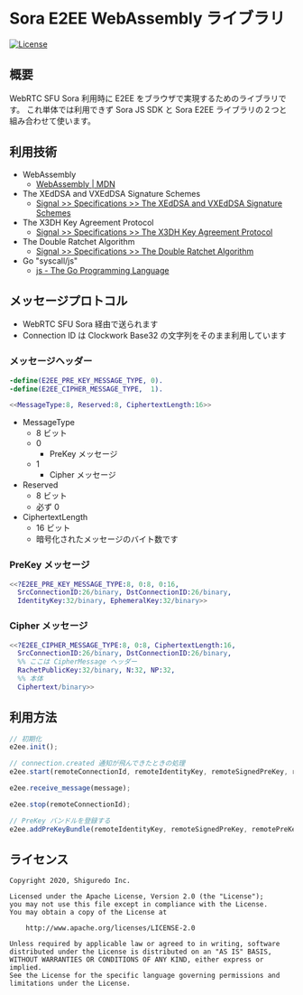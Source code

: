 # Sora E2EE WebAssembly ライブラリ

[![License](https://img.shields.io/badge/License-Apache%202.0-blue.svg)](https://opensource.org/licenses/Apache-2.0)

## 概要

WebRTC SFU Sora 利用時に E2EE をブラウザで実現するためのライブラリです。
これ単体では利用できず Sora JS SDK と Sora E2EE ライブラリの２つと組み合わせて使います。

## 利用技術

- WebAssembly
    - [WebAssembly \| MDN](https://developer.mozilla.org/ja/docs/WebAssembly)
- The XEdDSA and VXEdDSA Signature Schemes
    - [Signal >> Specifications >> The XEdDSA and VXEdDSA Signature Schemes](https://signal.org/docs/specifications/xeddsa/)
- The X3DH Key Agreement Protocol
    - [Signal >> Specifications >> The X3DH Key Agreement Protocol](https://signal.org/docs/specifications/x3dh/)
- The Double Ratchet Algorithm
    - [Signal >> Specifications >> The Double Ratchet Algorithm](https://signal.org/docs/specifications/doubleratchet/)
- Go "syscall/js"
    - [js \- The Go Programming Language](https://golang.org/pkg/syscall/js/)

## メッセージプロトコル

- WebRTC SFU Sora 経由で送られます
- Connection ID は Clockwork Base32 の文字列をそのまま利用しています

### メッセージヘッダー

```erlang
-define(E2EE_PRE_KEY_MESSAGE_TYPE, 0).
-define(E2EE_CIPHER_MESSAGE_TYPE,  1).

<<MessageType:8, Reserved:8, CiphertextLength:16>>
```

- MessageType
    - 8 ビット
    - 0
        - PreKey メッセージ
    - 1
        - Cipher メッセージ
- Reserved
    - 8 ビット
    - 必ず 0
- CiphertextLength
    - 16 ビット
    - 暗号化されたメッセージのバイト数です

### PreKey メッセージ

```erlang
<<?E2EE_PRE_KEY_MESSAGE_TYPE:8, 0:8, 0:16,
  SrcConnectionID:26/binary, DstConnectionID:26/binary,
  IdentityKey:32/binary, EphemeralKey:32/binary>>
```

### Cipher メッセージ

```erlang
<<?E2EE_CIPHER_MESSAGE_TYPE:8, 0:8, CiphertextLength:16,
  SrcConnectionID:26/binary, DstConnectionID:26/binary,
  %% ここは CipherMessage ヘッダー
  RachetPublicKey:32/binary, N:32, NP:32,
  %% 本体
  Ciphertext/binary>>
```

## 利用方法

```javascript
// 初期化
e2ee.init();

// connection.created 通知が飛んできたときの処理
e2ee.start(remoteConnectionId, remoteIdentityKey, remoteSignedPreKey, remotePreKeySignature);

e2ee.receive_message(message);

e2ee.stop(remoteConnectionId);
```

```javascript
// PreKey バンドルを登録する
e2ee.addPreKeyBundle(remoteIdentityKey, remoteSignedPreKey, remotePreKeySignature)
```

## ライセンス

```
Copyright 2020, Shiguredo Inc.

Licensed under the Apache License, Version 2.0 (the "License");
you may not use this file except in compliance with the License.
You may obtain a copy of the License at

    http://www.apache.org/licenses/LICENSE-2.0

Unless required by applicable law or agreed to in writing, software
distributed under the License is distributed on an "AS IS" BASIS,
WITHOUT WARRANTIES OR CONDITIONS OF ANY KIND, either express or implied.
See the License for the specific language governing permissions and
limitations under the License.
```
